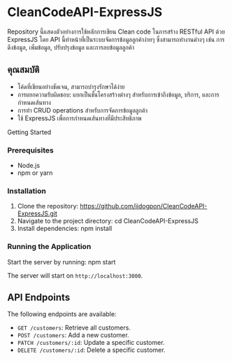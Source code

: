 # CleanCodeAPI-ExpressJS

Repository นี้แสดงตัวอย่างการใช้หลักการเขียน Clean code ในการสร้าง RESTful API ด้วย ExpressJS 
โดย API นี้ทำหน้าที่เป็นระบบจัดการข้อมูลลูกค้าง่ายๆ ซึ่งสามารถทำงานต่างๆ 
เช่น การดึงข้อมูล, เพิ่มข้อมูล, ปรับปรุงข้อมูล และการลบข้อมูลลูกค้า

## คุณสมบัติ

- โค้ดที่เขียนอย่างชัดเจน, สามารถบำรุงรักษาได้ง่าย
- การแยกความรับผิดชอบ: แยกเป็นชั้นโครงสร้างต่างๆ สำหรับการเข้าถึงข้อมูล, บริการ, และการกำหนดเส้นทาง
- การทำ CRUD operations สำหรับการจัดการข้อมูลลูกค้า
- ใช้ ExpressJS เพื่อการกำหนดเส้นทางที่มีประสิทธิภาพ

Getting Started

### Prerequisites

- Node.js
- npm or yarn

### Installation

1. Clone the repository: https://github.com/iidogpon/CleanCodeAPI-ExpressJS.git
2. Navigate to the project directory: cd CleanCodeAPI-ExpressJS
3. Install dependencies: npm install

### Running the Application

Start the server by running: npm start


The server will start on `http://localhost:3000`.

## API Endpoints

The following endpoints are available:

- `GET /customers`: Retrieve all customers.
- `POST /customers`: Add a new customer.
- `PATCH /customers/:id`: Update a specific customer.
- `DELETE /customers/:id`: Delete a specific customer.



